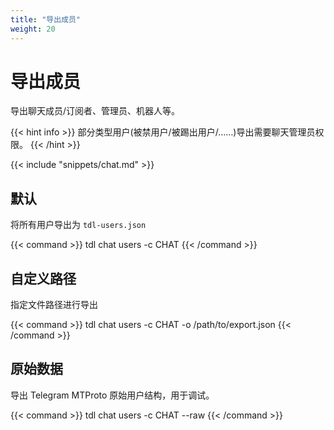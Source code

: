 ```yaml
---
title: "导出成员"
weight: 20
---
```


# 导出成员

导出聊天成员/订阅者、管理员、机器人等。

{{< hint info >}}
部分类型用户(被禁用户/被踢出用户/……)导出需要聊天管理员权限。
{{< /hint >}}

{{< include "snippets/chat.md" >}}

## 默认

将所有用户导出为 `tdl-users.json`

{{< command >}}
tdl chat users -c CHAT
{{< /command >}}

## 自定义路径

指定文件路径进行导出

{{< command >}}
tdl chat users -c CHAT -o /path/to/export.json
{{< /command >}}

## 原始数据

导出 Telegram MTProto 原始用户结构，用于调试。

{{< command >}}
tdl chat users -c CHAT --raw
{{< /command >}}
